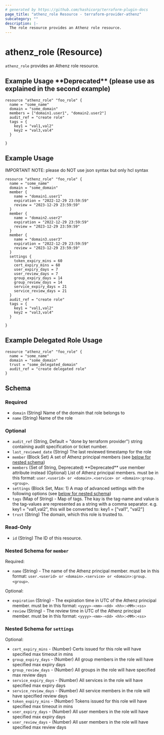 ```yaml
---
# generated by https://github.com/hashicorp/terraform-plugin-docs
page_title: "athenz_role Resource - terraform-provider-athenz"
subcategory: ""
description: |-
  The role resource provides an Athenz role resource.
---
```


# athenz_role (Resource)

`athenz_role` provides an Athenz role resource.

## Example Usage \*\*Deprecated** (please use as explained in the second example)

```hcl
resource "athenz_role" "foo_role" {
  name = "some_name"
  domain = "some_domain"
  members = ["domain1.user1", "domain2.user2"]
  audit_ref = "create role"
  tags = {
    key1 = "val1,val2"
    key2 = "val3,val4"
  }
  
}
```

## Example Usage

IMPORTANT NOTE: please do NOT use json syntax but only hcl syntax

```hcl
resource "athenz_role" "foo_role" {
  name = "some_name"
  domain = "some_domain"
  member {
    name = "domain1.user1"
    expiration = "2022-12-29 23:59:59"
    review = "2023-12-29 23:59:59"
  }
  member {
    name = "domain2.user2"
    expiration = "2022-12-29 23:59:59"
    review = "2023-12-29 23:59:59"
  }
  member {
    name = "domain3.user3"
    expiration = "2022-12-29 23:59:59"
    review = "2023-12-29 23:59:59"
  }
  settings {
    token_expiry_mins = 60
    cert_expiry_mins = 60
    user_expiry_days = 7
    user_review_days = 7
    group_expiry_days = 14
    group_review_days = 14
    service_expiry_days = 21
    service_review_days = 21
  }
  audit_ref = "create role"
  tags = {
    key1 = "val1,val2"
    key2 = "val3,val4"
  }
  
}
```

## Example Delegated Role Usage

```hcl
resource "athenz_role" "foo_role" {
  name = "some_name"
  domain = "some_domain"
  trust = "some_delegated_domain"
  audit_ref = "create delegated role"
}
```

<!-- schema generated by tfplugindocs -->
## Schema

### Required

- `domain` (String) Name of the domain that role belongs to
- `name` (String) Name of the role

### Optional

- `audit_ref` (String, Default = "done by terraform provider")  string containing audit specification or ticket number.
- `last_reviewed_date` (String) The last reviewed timestamp for the role
- `member` (Block Set) A set of Athenz principal members (see [below for nested schema](#nestedblock--member))
- `members` (Set of String, Deprecated) \*\*Deprecated** use member attribute instead (Optional) List of Athenz principal members. must be in this format: `user.<userid> or <domain>.<service> or <domain>:group.<group>`.
- `settings` (Block Set, Max: 1) A map of advanced settings with the following options (see [below for nested schema](#nestedblock--settings))
- `tags` (Map of String) - Map of tags. The kay is the tag-name and value is the tag-values are represented as a string with a comma separator. e.g. key1 = "val1,val2", this will be converted to: key1 = ["val1", "val2"]
- `trust` (String) The domain, which this role is trusted to.

### Read-Only

- `id` (String) The ID of this resource.

<a id="nestedblock--member"></a>
### Nested Schema for `member`

Required:

- `name` (String) - The name of the Athenz principal member. must be in this format: `user.<userid> or <domain>.<service> or <domain>:group.<group>`.

Optional:

- `expiration` (String) - The expiration time in UTC of the Athenz principal member. must be in this format: `<yyyy>-<mm>-<dd> <hh>:<MM>:<ss>`
- `review` (String) - The review time in UTC of the Athenz principal member. must be in this format: `<yyyy>-<mm>-<dd> <hh>:<MM>:<ss>`


<a id="nestedblock--settings"></a>
### Nested Schema for `settings`

Optional:

- `cert_expiry_mins` - (Number) Certs issued for this role will have specified max timeout in mins
- `group_expiry_days` - (Number) All group members in the role will have specified max expiry days
- `group_review_days` - (Number) All groups in the role will have specified max review days
- `service_expiry_days` - (Number) All services in the role will have specified max expiry days
- `service_review_days` - (Number) All service members in the role will have specified review days
- `token_expiry_mins` - (Number) Tokens issued for this role will have specified max timeout in mins
- `user_expiry_days` - (Number) All user members in the role will have specified max expiry days
- `user_review_days` - (Number) All user members in the role will have specified max review days
